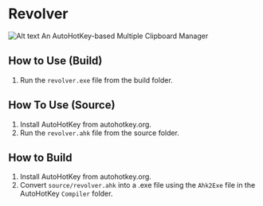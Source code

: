 # Revolver

![Alt text](/images/revolver-128.png?raw=true "Revolver Logo")
An AutoHotKey-based Multiple Clipboard Manager

## How to Use (Build)
1. Run the `revolver.exe` file from the build folder.

## How To Use (Source)
1. Install AutoHotKey from autohotkey.org.
2. Run the `revolver.ahk` file from the source folder.

## How to Build
1. Install AutoHotKey from autohotkey.org.
2. Convert `source/revolver.ahk` into a .exe file using 
the `Ahk2Exe` file in the AutoHotKey `Compiler` folder.